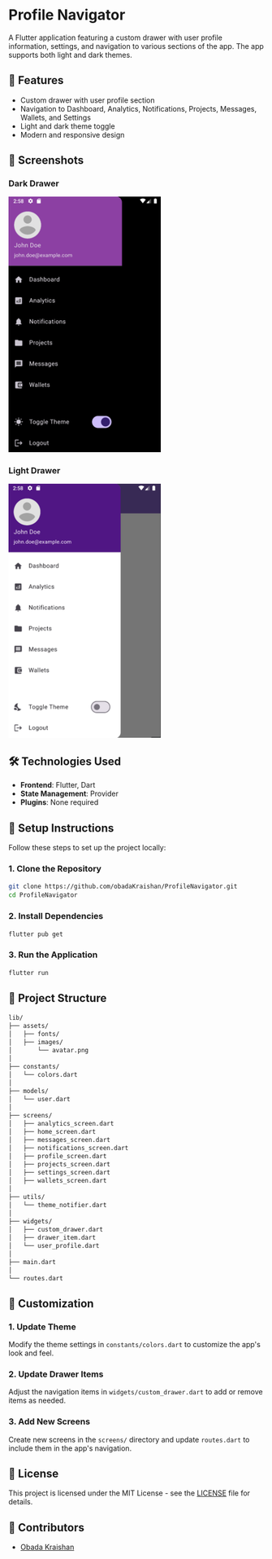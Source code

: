 
# Profile Navigator
A Flutter application featuring a custom drawer with user profile information, settings, and navigation to various sections of the app. The app supports both light and dark themes.

## 🌟 Features
- Custom drawer with user profile section
- Navigation to Dashboard, Analytics, Notifications, Projects, Messages, Wallets, and Settings
- Light and dark theme toggle
- Modern and responsive design

## 📸 Screenshots
### Dark Drawer
<img src="screenshots/dark.png" width="300">

### Light Drawer
<img src="screenshots/light.png" width="300">

## 🛠️ Technologies Used
- **Frontend**: Flutter, Dart
- **State Management**: Provider
- **Plugins**: None required

## 📝 Setup Instructions
Follow these steps to set up the project locally:

### 1. Clone the Repository
```bash
git clone https://github.com/obadaKraishan/ProfileNavigator.git
cd ProfileNavigator
```

### 2. Install Dependencies
```bash
flutter pub get
```

### 3. Run the Application
```bash
flutter run
```

## 📄 Project Structure
```plaintext
lib/
├── assets/                  
│   ├── fonts/               
│   ├── images/              
│       └── avatar.png       
│
├── constants/               
│   └── colors.dart          
│
├── models/                  
│   └── user.dart            
│
├── screens/                 
│   ├── analytics_screen.dart
│   ├── home_screen.dart
│   ├── messages_screen.dart
│   ├── notifications_screen.dart
│   ├── profile_screen.dart
│   ├── projects_screen.dart
│   ├── settings_screen.dart
│   ├── wallets_screen.dart
│
├── utils/                   
│   └── theme_notifier.dart  
│
├── widgets/                 
│   ├── custom_drawer.dart   
│   ├── drawer_item.dart     
│   └── user_profile.dart    
│
├── main.dart                
│
└── routes.dart              
```

## 🎨 Customization
### 1. Update Theme
Modify the theme settings in `constants/colors.dart` to customize the app's look and feel.

### 2. Update Drawer Items
Adjust the navigation items in `widgets/custom_drawer.dart` to add or remove items as needed.

### 3. Add New Screens
Create new screens in the `screens/` directory and update `routes.dart` to include them in the app's navigation.

## 📄 License
This project is licensed under the MIT License - see the [LICENSE](LICENSE) file for details.

## 👥 Contributors
- [Obada Kraishan](https://github.com/obadaKraishan)

